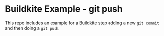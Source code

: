 # Buildkite Example - git push

This repo includes an example for a Buildkite step adding a new `git commit` and then doing a `git push`.

